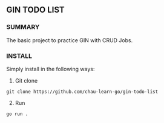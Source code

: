 ## GIN TODO LIST

### SUMMARY
The basic project to practice GIN with CRUD Jobs.

### INSTALL
Simply install in the following ways:

1. Git clone
```aiignore
git clone https://github.com/chau-learn-go/gin-todo-list
```

2. Run
```aiignore
go run .
```